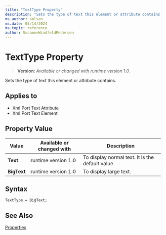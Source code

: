 ```yaml
---
title: "TextType Property"
description: "Sets the type of text this element or attribute contains."
ms.author: solsen
ms.date: 05/14/2024
ms.topic: reference
author: SusanneWindfeldPedersen
---
```

[//]: # (START>DO_NOT_EDIT)
[//]: # (IMPORTANT:Do not edit any of the content between here and the END>DO_NOT_EDIT.)
[//]: # (Any modifications should be made in the .xml files in the ModernDev repo.)
# TextType Property
> **Version**: _Available or changed with runtime version 1.0._

Sets the type of text this element or attribute contains.

## Applies to
-   Xml Port Text Attribute
-   Xml Port Text Element

## Property Value

|Value|Available or changed with|Description|
|-----------|-----------|---------------------------------------|
|**Text**|runtime version 1.0|To display normal text. It is the default value.|
|**BigText**|runtime version 1.0|To display large text.|

[//]: # (IMPORTANT: END>DO_NOT_EDIT)


## Syntax

```AL
TextType = BigText;
```

## See Also  

[Properties](devenv-properties.md)